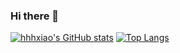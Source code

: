 ### Hi there 👋
[![hhhxiao's GitHub stats](https://github-readme-stats.vercel.app/api?username=hhhxiao)](https://github.com/anuraghazra/github-readme-stats)
[![Top Langs](https://github-readme-stats.vercel.app/api/top-langs/?&layout=compact&langs_count=10&username=hhhxiao&exclude_repo=bec,tr-wiki,hhhxiao.github.io,mcdata)](https://github.com/anuraghazra/github-readme-stats)


<!--
**hhhxiao/hhhxiao** is a ✨ _special_ ✨ repository because its `README.md` (this file) appears on your GitHub profile.

Here are some ideas to get you started:

- 🔭 I’m currently working on ...
- 🌱 I’m currently learning ...
- 👯 I’m looking to collaborate on ...
- 🤔 I’m looking for help with ...
- 💬 Ask me about ...
- 📫 How to reach me: ...
- 😄 Pronouns: ...
- ⚡ Fun fact: ...
-->
